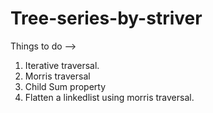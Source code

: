 # Tree-series-by-striver
Things to do -->

1. Iterative traversal.
2. Morris traversal
3. Child Sum property
4. Flatten a linkedlist using morris traversal.
